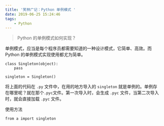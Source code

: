 ```yaml
---
title: '笑林广记：Python 单例模式 '
date: 2019-06-25 15:24:46
tags:
    - Python
---
```



> Python 的单例模式如何实现？


单例模式，应当是每个程序员都需要知道的一种设计模式，它简单、高效。而Python 的单例模式实现使用都尤为简单。

```
class Singleton(object): 
    pass

singleton = Singleton()
```

将上面的代码在 `.py` 文件中，在用的地方导入的 `singleton` 就是单例的。单例存在哪里呢？就在那个`.pyc`文件。第一次导入时，会生成 `.pyc` 文件，当第二次导入时，就会直接加载 `.pyc` 文件。

使用方法
```
from a import singleton
```

